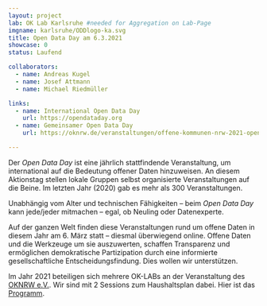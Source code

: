```yaml
---
layout: project
lab: OK Lab Karlsruhe #needed for Aggregation on Lab-Page
imgname: karlsruhe/ODDlogo-ka.svg
title: Open Data Day am 6.3.2021
showcase: 0
status: Laufend

collaborators:
  - name: Andreas Kugel
  - name: Josef Attmann
  - name: Michael Riedmüller

links:
  - name: International Open Data Day
    url: https://opendataday.org
  - name: Gemeinsamer Open Data Day
    url: https://oknrw.de/veranstaltungen/offene-kommunen-nrw-2021-opendataday/

---
```


Der *Open Data Day* ist eine jährlich stattfindende Veranstaltung, um international auf die Bedeutung offener Daten hinzuweisen. An diesem Aktionstag stellen lokale Gruppen selbst organisierte Veranstaltungen auf die Beine. Im letzten Jahr (2020) gab es mehr als 300 Veranstaltungen. 

Unabhängig vom Alter und technischen Fähigkeiten – beim *Open Data Day* kann jede/jeder mitmachen – egal, ob Neuling oder Datenexperte.

Auf der ganzen Welt finden diese Veranstaltungen rund um offene Daten in diesem Jahr am 6. März statt – diesmal überwiegend online. Offene Daten und die Werkzeuge um sie auszuwerten, schaffen Transparenz und ermöglichen demokratische Partizipation durch eine informierte gesellschaftliche Entscheidungsfindung. Dies wollen wir unterstützen.

Im Jahr 2021 beteiligen sich mehrere OK-LABs an der Veranstaltung des [OKNRW e.V.](https://oknrw.de/veranstaltungen/offene-kommunen-nrw-2021-opendataday/). Wir sind mit 2 Sessions zum Haushaltsplan dabei. Hier ist das [Programm](https://oknrw.de/veranstaltungen/offene-kommunen-nrw-2021-opendataday/programmablauf/).



